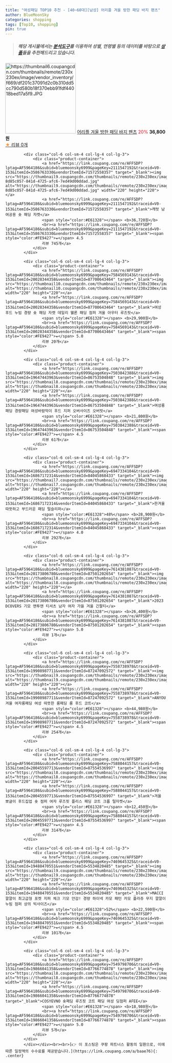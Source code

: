 ```yaml
---
title: "여성패딩 TOP10 추천 - [40~60대][남성] 어리플 겨울 방한 패딩 바지 팬츠"
author: BlueMoonSky
categories: shopping
tags: [Top10, shopping]
pin: true
---
```


> ##### 해당 게시물에서는 [**분석도구**](https://itemscout.io/)를 이용하여 **성별**, **연령별** 등의 데이터를 바탕으로 [**상품**](https://link.coupang.com/a/baae76)들을 추천해드리고 있습니다.
<div class="container"><div class="row">
            <div class="col-6 col-sm-4 col-lg-4 col-lg-3">
                <div class="product-container">
                    <a href="https://link.coupang.com/re/AFFSDP?lptag=AF5964186&subid=bluemoonsky6999&pageKey=7634527969&traceid=V0-153&itemId=20270083962&vendorItemId=87357230508" target="_blank"><img src="https://thumbnail6.coupangcdn.com/thumbnails/remote/230x230ex/image/vendor_inventory/f669/df201c37091d2c0b310dd5cc790d580b18f370ebb91fdf44018bed17a5f9.JPG" alt="https://thumbnail6.coupangcdn.com/thumbnails/remote/230x230ex/image/vendor_inventory/f669/df201c37091d2c0b310dd5cc790d580b18f370ebb91fdf44018bed17a5f9.JPG" width="220" height="220"></a>
                    <a href="https://link.coupang.com/re/AFFSDP?lptag=AF5964186&subid=bluemoonsky6999&pageKey=7634527969&traceid=V0-153&itemId=20270083962&vendorItemId=87357230508" target="_blank">어리플 겨울 방한 패딩 바지 팬츠</a>
                    <span style="color:#E61328">20%</span> <b>36,800원</b>
                    <br><a href="https://link.coupang.com/re/AFFSDP?lptag=AF5964186&subid=bluemoonsky6999&pageKey=7634527969&traceid=V0-153&itemId=20270083962&vendorItemId=87357230508" target="_blank"><span style="color:#FE9427">★</span> 
                    리뷰 0개</a>
                </div>
            </div>
            
            <div class="col-6 col-sm-4 col-lg-4 col-lg-3">
                <div class="product-container">
                    <a href="https://link.coupang.com/re/AFFSDP?lptag=AF5964186&subid=bluemoonsky6999&pageKey=2111547192&traceid=V0-153&itemId=3586763330&vendorItemId=71572558357" target="_blank"><img src="https://thumbnail9.coupangcdn.com/thumbnails/remote/230x230ex/image/retail/images/1054077257689475-8d85c057-841d-4725-afc6-7ed49d00ddad.jpg" alt="https://thumbnail9.coupangcdn.com/thumbnails/remote/230x230ex/image/retail/images/1054077257689475-8d85c057-841d-4725-afc6-7ed49d00ddad.jpg" width="220" height="220"></a>
                    <a href="https://link.coupang.com/re/AFFSDP?lptag=AF5964186&subid=bluemoonsky6999&pageKey=2111547192&traceid=V0-153&itemId=3586763330&vendorItemId=71572558357" target="_blank">캐럿 남여공용 숏 패딩 자켓</a>
                    <span style="color:#E61328"></span> <b>36,720원</b>
                    <br><a href="https://link.coupang.com/re/AFFSDP?lptag=AF5964186&subid=bluemoonsky6999&pageKey=2111547192&traceid=V0-153&itemId=3586763330&vendorItemId=71572558357" target="_blank"><span style="color:#FE9427">★</span> 4.5
                    리뷰 745개</a>
                </div>
            </div>
            
            <div class="col-6 col-sm-4 col-lg-4 col-lg-3">
                <div class="product-container">
                    <a href="https://link.coupang.com/re/AFFSDP?lptag=AF5964186&subid=bluemoonsky6999&pageKey=7584569143&traceid=V0-153&itemId=20028344358&vendorItemId=87700643464" target="_blank"><img src="https://thumbnail10.coupangcdn.com/thumbnails/remote/230x230ex/image/vendor_inventory/1672/6b8582e6ed8d5e41225e66674b529254c9301591fa6b16ad43284b23b1f3.jpg" alt="https://thumbnail10.coupangcdn.com/thumbnails/remote/230x230ex/image/vendor_inventory/1672/6b8582e6ed8d5e41225e66674b529254c9301591fa6b16ad43284b23b1f3.jpg" width="220" height="220"></a>
                    <a href="https://link.coupang.com/re/AFFSDP?lptag=AF5964186&subid=bluemoonsky6999&pageKey=7584569143&traceid=V0-153&itemId=20028344358&vendorItemId=87700643464" target="_blank">여성 후드 누빔 경량 숏 패딩 자켓 데일리 웰론 패딩 점퍼 겨울 아우터 루즈핏</a>
                    <span style="color:#E61328"></span> <b>29,900원</b>
                    <br><a href="https://link.coupang.com/re/AFFSDP?lptag=AF5964186&subid=bluemoonsky6999&pageKey=7584569143&traceid=V0-153&itemId=20028344358&vendorItemId=87700643464" target="_blank"><span style="color:#FE9427">★</span> 5.0
                    리뷰 20개</a>
                </div>
            </div>
            
            <div class="col-6 col-sm-4 col-lg-4 col-lg-3">
                <div class="product-container">
                    <a href="https://link.coupang.com/re/AFFSDP?lptag=AF5964186&subid=bluemoonsky6999&pageKey=7503842388&traceid=V0-153&itemId=19647443963&vendorItemId=86753504848" target="_blank"><img src="https://thumbnail8.coupangcdn.com/thumbnails/remote/230x230ex/image/vendor_inventory/3d85/480e6546906a736890ab82ae1afd38da10c0805962c3f7bca8754bfbc2c2.jpg" alt="https://thumbnail8.coupangcdn.com/thumbnails/remote/230x230ex/image/vendor_inventory/3d85/480e6546906a736890ab82ae1afd38da10c0805962c3f7bca8754bfbc2c2.jpg" width="220" height="220"></a>
                    <a href="https://link.coupang.com/re/AFFSDP?lptag=AF5964186&subid=bluemoonsky6999&pageKey=7503842388&traceid=V0-153&itemId=19647443963&vendorItemId=86753504848" target="_blank">여성롱패딩 경량패딩 여성바람막이 후드 지퍼 오버사이즈 오버핏</a>
                    <span style="color:#E61328"></span> <b>21,800원</b>
                    <br><a href="https://link.coupang.com/re/AFFSDP?lptag=AF5964186&subid=bluemoonsky6999&pageKey=7503842388&traceid=V0-153&itemId=19647443963&vendorItemId=86753504848" target="_blank"><span style="color:#FE9427">★</span> 4.5
                    리뷰 61개</a>
                </div>
            </div>
            
            <div class="col-6 col-sm-4 col-lg-4 col-lg-3">
                <div class="product-container">
                    <a href="https://link.coupang.com/re/AFFSDP?lptag=AF5964186&subid=bluemoonsky6999&pageKey=6947334104&traceid=V0-153&itemId=16867172314&vendorItemId=84045868433" target="_blank"><img src="https://thumbnail7.coupangcdn.com/thumbnails/remote/230x230ex/image/vendor_inventory/84e2/15ec275ea7d4c1edaff1a7ee50c4a3aef3aa76a535f758c07b5c1b59a0d8.jpg" alt="https://thumbnail7.coupangcdn.com/thumbnails/remote/230x230ex/image/vendor_inventory/84e2/15ec275ea7d4c1edaff1a7ee50c4a3aef3aa76a535f758c07b5c1b59a0d8.jpg" width="220" height="220"></a>
                    <a href="https://link.coupang.com/re/AFFSDP?lptag=AF5964186&subid=bluemoonsky6999&pageKey=6947334104&traceid=V0-153&itemId=16867172314&vendorItemId=84045868433" target="_blank">한겨울 따뜻하고 부드러운 패딩 털슬리퍼</a>
                    <span style="color:#E61328">48%</span> <b>28,900원</b>
                    <br><a href="https://link.coupang.com/re/AFFSDP?lptag=AF5964186&subid=bluemoonsky6999&pageKey=6947334104&traceid=V0-153&itemId=16867172314&vendorItemId=84045868433" target="_blank"><span style="color:#FE9427">★</span> 4.0
                    리뷰 292개</a>
                </div>
            </div>
            
            <div class="col-6 col-sm-4 col-lg-4 col-lg-3">
                <div class="product-container">
                    <a href="https://link.coupang.com/re/AFFSDP?lptag=AF5964186&subid=bluemoonsky6999&pageKey=7614381087&traceid=V0-153&itemId=20173806780&vendorItemId=87501202654" target="_blank"><img src="https://thumbnail8.coupangcdn.com/thumbnails/remote/230x230ex/image/vendor_inventory/e73a/d9fc60182ac55e6dd600ffe4120965af519f971219f1aee4a446b54dd259.jpg" alt="https://thumbnail8.coupangcdn.com/thumbnails/remote/230x230ex/image/vendor_inventory/e73a/d9fc60182ac55e6dd600ffe4120965af519f971219f1aee4a446b54dd259.jpg" width="220" height="220"></a>
                    <a href="https://link.coupang.com/re/AFFSDP?lptag=AF5964186&subid=bluemoonsky6999&pageKey=7614381087&traceid=V0-153&itemId=20173806780&vendorItemId=87501202654" target="_blank">2023 DCOVERS 기모 맨투맨 티셔츠 남자 여자 가을 겨울 긴팔티</a>
                    <span style="color:#E61328"></span> <b>26,400원</b>
                    <br><a href="https://link.coupang.com/re/AFFSDP?lptag=AF5964186&subid=bluemoonsky6999&pageKey=7614381087&traceid=V0-153&itemId=20173806780&vendorItemId=87501202654" target="_blank"><span style="color:#FE9427">★</span> 5.0
                    리뷰 1개</a>
                </div>
            </div>
            
            <div class="col-6 col-sm-4 col-lg-4 col-lg-3">
                <div class="product-container">
                    <a href="https://link.coupang.com/re/AFFSDP?lptag=AF5964186&subid=bluemoonsky6999&pageKey=7558738978&traceid=V0-153&itemId=19908987711&vendorItemId=87247092572" target="_blank"><img src="https://thumbnail9.coupangcdn.com/thumbnails/remote/230x230ex/image/vendor_inventory/c0dc/730836c094c5d42161a2af9ea8f60688d7dd129d974394a805656160d0ab.jpg" alt="https://thumbnail9.coupangcdn.com/thumbnails/remote/230x230ex/image/vendor_inventory/c0dc/730836c094c5d42161a2af9ea8f60688d7dd129d974394a805656160d0ab.jpg" width="220" height="220"></a>
                    <a href="https://link.coupang.com/re/AFFSDP?lptag=AF5964186&subid=bluemoonsky6999&pageKey=7558738978&traceid=V0-153&itemId=19908987711&vendorItemId=87247092572" target="_blank">ANYOU 겨울 여자롱패딩 여성 따뜻한 롱패딩 롱 후드 코트</a>
                    <span style="color:#E61328"></span> <b>44,980원</b>
                    <br><a href="https://link.coupang.com/re/AFFSDP?lptag=AF5964186&subid=bluemoonsky6999&pageKey=7558738978&traceid=V0-153&itemId=19908987711&vendorItemId=87247092572" target="_blank"><span style="color:#FE9427">★</span> 4.5
                    리뷰 254개</a>
                </div>
            </div>
            
            <div class="col-6 col-sm-4 col-lg-4 col-lg-3">
                <div class="product-container">
                    <a href="https://link.coupang.com/re/AFFSDP?lptag=AF5964186&subid=bluemoonsky6999&pageKey=7588044157&traceid=V0-153&itemId=20045597713&vendorItemId=87554536997" target="_blank"><img src="https://thumbnail8.coupangcdn.com/thumbnails/remote/230x230ex/image/vendor_inventory/f791/e35cb6b52201c4d4eeb669f763e09da1b448298e20f3a96161d76bfd8ecb.jpg" alt="https://thumbnail8.coupangcdn.com/thumbnails/remote/230x230ex/image/vendor_inventory/f791/e35cb6b52201c4d4eeb669f763e09da1b448298e20f3a96161d76bfd8ecb.jpg" width="220" height="220"></a>
                    <a href="https://link.coupang.com/re/AFFSDP?lptag=AF5964186&subid=bluemoonsky6999&pageKey=7588044157&traceid=V0-153&itemId=20045597713&vendorItemId=87554536997" target="_blank">겨울 뽀글이 후드집업 숏 점퍼 여자 루즈핏 플리스 패딩 코트 크롭 털자켓</a>
                    <span style="color:#E61328"></span> <b>12,450원</b>
                    <br><a href="https://link.coupang.com/re/AFFSDP?lptag=AF5964186&subid=bluemoonsky6999&pageKey=7588044157&traceid=V0-153&itemId=20045597713&vendorItemId=87554536997" target="_blank"><span style="color:#FE9427">★</span> 4.5
                    리뷰 314개</a>
                </div>
            </div>
            
            <div class="col-6 col-sm-4 col-lg-4 col-lg-3">
                <div class="product-container">
                    <a href="https://link.coupang.com/re/AFFSDP?lptag=AF5964186&subid=bluemoonsky6999&pageKey=7469645325&traceid=V0-153&itemId=19488470551&vendorItemId=5534820485" target="_blank"><img src="https://thumbnail9.coupangcdn.com/thumbnails/remote/230x230ex/image/vendor_inventory/c17e/9859443043b535270695b9786cf14cc78aaf11502e52319e7daffb1e7bd1.png" alt="https://thumbnail9.coupangcdn.com/thumbnails/remote/230x230ex/image/vendor_inventory/c17e/9859443043b535270695b9786cf14cc78aaf11502e52319e7daffb1e7bd1.png" width="220" height="220"></a>
                    <a href="https://link.coupang.com/re/AFFSDP?lptag=AF5964186&subid=bluemoonsky6999&pageKey=7469645325&traceid=V0-153&itemId=19488470551&vendorItemId=5534820485" target="_blank">MACCI 깔깔이 최고급형 포켓 지퍼 체크 기모 안감! 경량 하이넥 카모 패턴 카모 플라쥬 무지 깔깔이 누빔 점퍼 상의 빅사이즈</a>
                    <span style="color:#E61328">52%</span> <b>22,590원</b>
                    <br><a href="https://link.coupang.com/re/AFFSDP?lptag=AF5964186&subid=bluemoonsky6999&pageKey=7469645325&traceid=V0-153&itemId=19488470551&vendorItemId=5534820485" target="_blank"><span style="color:#FE9427">★</span> 4.5
                    리뷰 101개</a>
                </div>
            </div>
            
            <div class="col-6 col-sm-4 col-lg-4 col-lg-3">
                <div class="product-container">
                    <a href="https://link.coupang.com/re/AFFSDP?lptag=AF5964186&subid=bluemoonsky6999&pageKey=7549798706&traceid=V0-153&itemId=19866041358&vendorItemId=87766774878" target="_blank"><img src="https://thumbnail8.coupangcdn.com/thumbnails/remote/230x230ex/image/vendor_inventory/e68b/3856bce206a02b73a4a1243b40ca6d12ed3b05a82977d4cb1c72772b6651.jpg" alt="https://thumbnail8.coupangcdn.com/thumbnails/remote/230x230ex/image/vendor_inventory/e68b/3856bce206a02b73a4a1243b40ca6d12ed3b05a82977d4cb1c72772b6651.jpg" width="220" height="220"></a>
                    <a href="https://link.coupang.com/re/AFFSDP?lptag=AF5964186&subid=bluemoonsky6999&pageKey=7549798706&traceid=V0-153&itemId=19866041358&vendorItemId=87766774878" target="_blank">COSYEVNO 숏패딩 루즈핏 코트 패딩 여성 딩점퍼 AFEE</a>
                    <span style="color:#E61328"></span> <b>18,980원</b>
                    <br><a href="https://link.coupang.com/re/AFFSDP?lptag=AF5964186&subid=bluemoonsky6999&pageKey=7549798706&traceid=V0-153&itemId=19866041358&vendorItemId=87766774878" target="_blank"><span style="color:#FE9427">★</span> 5.0
                    리뷰 5개</a>
                </div>
            </div>
            </div></div><br><br>[👉 이 포스팅은 쿠팡 파트너스 활동의 일환으로, 이에 따른 일정액의 수수료를 제공받습니다.](https://link.coupang.com/a/baae76){: .center}